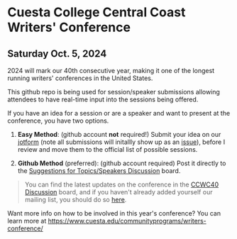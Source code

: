 # Cuesta College Central Coast Writers' Conference 

## Saturday Oct. 5, 2024

2024 will mark our 40th consecutive year, making it one of the longest running writers' conferences in the United States.

This github repo is being used for session/speaker submissions allowing attendees to have real-time input into the sessions being offered.

If you have an idea for a session or are a speaker and want to present at the conference, you have two options.

1. **Easy Method**: (github account **not** required!) Submit your idea on our [jotform](https://form.jotform.com/240856275763062) (note all submissions will initallly show up as an [issue](https://github.com/selfpublish/ccwc/issues)), before I review and move them to the official list of possible sessions.
   
2. **Github Method** (preferred): (github account required) Post it directly to the [Suggestions for Topics/Speakers Discussion](https://github.com/selfpublish/ccwc/discussions/categories/suggestions-for-topics-speakers) board.

> You can find the latest updates on the conference in the [CCWC40 Discussion](https://github.com/selfpublish/ccwc/discussions/categories/ccwc40) board, and if you haven't already added yourself our mailing list, you should do so [here](http://eepurl.com/hIxxkL).

Want more info on how to be involved in this year's conference? You can learn more at https://www.cuesta.edu/communityprograms/writers-conference/
